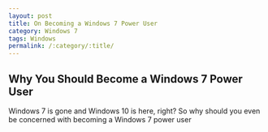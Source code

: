 ```yaml
---
layout: post
title: On Becoming a Windows 7 Power User
category: Windows 7
tags: Windows
permalink: /:category/:title/
---
```


## Why You Should Become a Windows 7 Power User

Windows 7 is gone and Windows 10 is here, right?  So why should you even be concerned with becoming a Windows 7 power user


